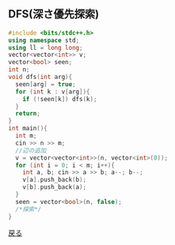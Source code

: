 ## DFS(深さ優先探索)
```cpp
#include <bits/stdc++.h>
using namespace std;
using ll = long long;
vector<vector<int>> v;
vector<bool> seen;
int n;
void dfs(int arg){
  seen[arg] = true;
  for (int k : v[arg]){
    if (!seen[k]) dfs(k);
  }
  return;
}
int main(){
  int m;
  cin >> n >> m;
  //辺の追加
  v = vector<vector<int>>(n, vector<int>(0));
  for (int i = 0; i < m; i++){
    int a, b; cin >> a >> b; a--; b--;
    v[a].push_back(b);
    v[b].push_back(a);
  }
  seen = vector<bool>(n, false);
  /*探索*/
}
```

<a href = "https://github.com/tomo-224/klib/blob/main/type/graph.md">戻る</a>
